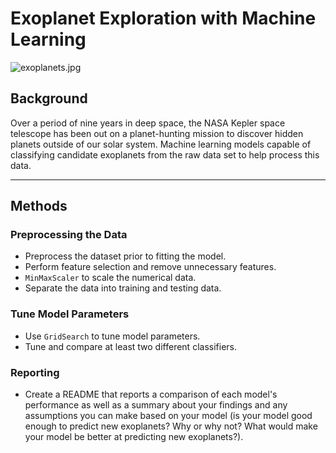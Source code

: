 # Exoplanet Exploration with Machine Learning

![exoplanets.jpg](Images/exoplanets.jpg)

## Background
Over a period of nine years in deep space, the NASA Kepler space telescope has been out on a planet-hunting mission to discover hidden planets outside of our solar system. Machine learning models capable of classifying candidate exoplanets from the raw data set to help process this data.

- - -

## Methods

### Preprocessing the Data
* Preprocess the dataset prior to fitting the model.
* Perform feature selection and remove unnecessary features.
* `MinMaxScaler` to scale the numerical data.
* Separate the data into training and testing data.

### Tune Model Parameters
* Use `GridSearch` to tune model parameters.
* Tune and compare at least two different classifiers.

### Reporting
* Create a README that reports a comparison of each model's performance as well as a summary about your findings and any assumptions you can make based on your model (is your model good enough to predict new exoplanets? Why or why not? What would make your model be better at predicting new exoplanets?).
